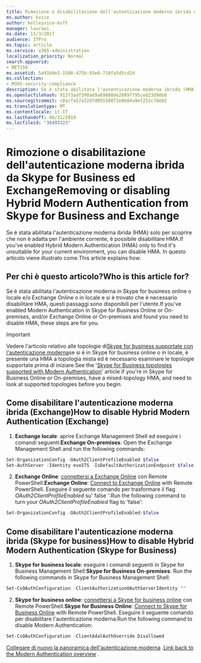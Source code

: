 ```yaml
---
title: Rimozione o disabilitazione dell'autenticazione moderna ibrida da Skype for Business ed Exchange
ms.author: kvice
author: kelleyvice-msft
manager: laurawi
ms.date: 11/3/2017
audience: ITPro
ms.topic: article
ms.service: o365-administration
localization_priority: Normal
search.appverid:
- MET150
ms.assetid: 5a91b9e3-1508-475b-93e0-710fa5d5cd2d
ms.collection:
- M365-security-compliance
description: Se è stata abilitata l'autenticazione moderna ibrida (HMA) solo per scoprire che non è adatta per l'ambiente corrente, è possibile disabilitare HMA. In questo articolo viene illustrato come.
ms.openlocfilehash: 91373adf590ad9a69880de20897795ced23d98b8
ms.sourcegitcommit: c8acfa57a22d7d055500f2e8b84a9ef252c70e82
ms.translationtype: MT
ms.contentlocale: it-IT
ms.lasthandoff: 08/22/2019
ms.locfileid: "36493323"
---
```

# <a name="removing-or-disabling-hybrid-modern-authentication-from-skype-for-business-and-exchange"></a><span data-ttu-id="a0db6-104">Rimozione o disabilitazione dell'autenticazione moderna ibrida da Skype for Business ed Exchange</span><span class="sxs-lookup"><span data-stu-id="a0db6-104">Removing or disabling Hybrid Modern Authentication from Skype for Business and Exchange</span></span>

<span data-ttu-id="a0db6-105">Se è stata abilitata l'autenticazione moderna ibrida (HMA) solo per scoprire che non è adatta per l'ambiente corrente, è possibile disabilitare HMA.</span><span class="sxs-lookup"><span data-stu-id="a0db6-105">If you've enabled Hybrid Modern Authentication (HMA) only to find it's unsuitable for your current environment, you can disable HMA.</span></span> <span data-ttu-id="a0db6-106">In questo articolo viene illustrato come.</span><span class="sxs-lookup"><span data-stu-id="a0db6-106">This article explains how.</span></span>
  
## <a name="who-is-this-article-for"></a><span data-ttu-id="a0db6-107">Per chi è questo articolo?</span><span class="sxs-lookup"><span data-stu-id="a0db6-107">Who is this article for?</span></span>

<span data-ttu-id="a0db6-108">Se è stata abilitata l'autenticazione moderna in Skype for business online o locale e/o Exchange Online o in locale e si è trovato che è necessario disabilitare HMA, questi passaggi sono disponibili per l'utente.</span><span class="sxs-lookup"><span data-stu-id="a0db6-108">If you've enabled Modern Authentication in Skype for Business Online or On-premises, and/or Exchange Online or On-premises and found you need to disable HMA, these steps are for you.</span></span>

> [!IMPORTANT]
> <span data-ttu-id="a0db6-109">Vedere l'articolo relativo alle topologie di[Skype for business supportate con l'autenticazione moderna](https://technet.microsoft.com/en-us/library/mt803262.aspx)se si è in Skype for business online o in locale, è presente una HMA a topologia mista ed è necessario esaminare le topologie supportate prima di iniziare.</span><span class="sxs-lookup"><span data-stu-id="a0db6-109">See the '[Skype for Business topologies supported with Modern Authentication](https://technet.microsoft.com/en-us/library/mt803262.aspx)' article if you're in Skype for Business Online or On-premises, have a mixed-topology HMA, and need to look at supported topologies before you begin.</span></span>
  
## <a name="how-to-disable-hybrid-modern-authentication-exchange"></a><span data-ttu-id="a0db6-110">Come disabilitare l'autenticazione moderna ibrida (Exchange)</span><span class="sxs-lookup"><span data-stu-id="a0db6-110">How to disable Hybrid Modern Authentication (Exchange)</span></span>

1. <span data-ttu-id="a0db6-111">**Exchange locale**: aprire Exchange Management Shell ed eseguire i comandi seguenti:</span><span class="sxs-lookup"><span data-stu-id="a0db6-111">**Exchange On-premises**: Open the Exchange Management Shell and run the following commands:</span></span> 

```powershell
Set-OrganizationConfig -OAuth2ClientProfileEnabled $false
Set-AuthServer -Identity evoSTS -IsDefaultAuthorizationEndpoint $false
```

2. <span data-ttu-id="a0db6-112">**Exchange Online**: [connettersi a Exchange Online](https://docs.microsoft.com/en-us/powershell/exchange/exchange-online/connect-to-exchange-online-powershell/connect-to-exchange-online-powershell) con Remote PowerShell.</span><span class="sxs-lookup"><span data-stu-id="a0db6-112">**Exchange Online**: [Connect to Exchange Online](https://docs.microsoft.com/en-us/powershell/exchange/exchange-online/connect-to-exchange-online-powershell/connect-to-exchange-online-powershell) with Remote PowerShell.</span></span> <span data-ttu-id="a0db6-113">Eseguire il seguente comando per trasformare il flag *OAuth2ClientProfileEnabled* su' false ':</span><span class="sxs-lookup"><span data-stu-id="a0db6-113">Run the following command to turn your  *OAuth2ClientProfileEnabled*  flag to 'false':</span></span>

```powershell    
Set-OrganizationConfig -OAuth2ClientProfileEnabled:$false
```
    
## <a name="how-to-disable-hybrid-modern-authentication-skype-for-business"></a><span data-ttu-id="a0db6-114">Come disabilitare l'autenticazione moderna ibrida (Skype for business)</span><span class="sxs-lookup"><span data-stu-id="a0db6-114">How to disable Hybrid Modern Authentication (Skype for Business)</span></span>

1. <span data-ttu-id="a0db6-115">**Skype for business locale**: eseguire i comandi seguenti in Skype for Business Management Shell:</span><span class="sxs-lookup"><span data-stu-id="a0db6-115">**Skype for Business On-premises**: Run the following commands in Skype for Business Management Shell:</span></span>

```powershell
Set-CsOAuthConfiguration -ClientAuthorizationOAuthServerIdentity ""
```

2. <span data-ttu-id="a0db6-116">**Skype for business online**: [connettersi a Skype for business online](https://docs.microsoft.com/en-us/office365/enterprise/powershell/manage-skype-for-business-online-with-office-365-powershell) con Remote PowerShell.</span><span class="sxs-lookup"><span data-stu-id="a0db6-116">**Skype for Business Online**: [Connect to Skype for Business Online](https://docs.microsoft.com/en-us/office365/enterprise/powershell/manage-skype-for-business-online-with-office-365-powershell) with Remote PowerShell.</span></span> <span data-ttu-id="a0db6-117">Eseguire il seguente comando per disabilitare l'autenticazione moderna:</span><span class="sxs-lookup"><span data-stu-id="a0db6-117">Run the following command to disable Modern Authentication:</span></span>

```powershell    
Set-CsOAuthConfiguration -ClientAdalAuthOverride Disallowed
```

<span data-ttu-id="a0db6-118">[Collegare di nuovo la panoramica dell'autenticazione moderna](hybrid-modern-auth-overview.md) .</span><span class="sxs-lookup"><span data-stu-id="a0db6-118">[Link back to the Modern Authentication overview](hybrid-modern-auth-overview.md) .</span></span> 
  

